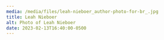```yaml
---
media: /media/files/leah-nieboer_author-photo-for-br_.jpg
title: Leah Nieboer
alt: Photo of Leah Nieboer
date: 2023-02-13T16:40:00-0500
---
```

